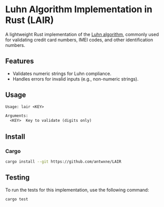 # Luhn Algorithm Implementation in Rust (LAIR)

A lightweight Rust implementation of the [Luhn algorithm](https://en.wikipedia.org/wiki/Luhn_algorithm), commonly used for validating credit card numbers, IMEI codes, and other identification numbers.

## Features

* Validates numeric strings for Luhn compliance.
* Handles errors for invalid inputs (e.g., non-numeric strings).

## Usage

```txt
Usage: lair <KEY>

Arguments:
  <KEY>  Key to validate (digits only)
```

## Install

### Cargo

```sh
cargo install --git https://github.com/antwxne/LAIR
```

## Testing

To run the tests for this implementation, use the following command:

```sh
cargo test
```
